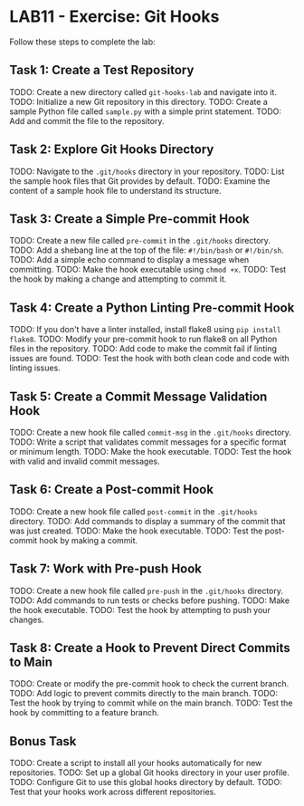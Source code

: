 # LAB11 - Exercise: Git Hooks

Follow these steps to complete the lab:

## Task 1: Create a Test Repository
TODO: Create a new directory called `git-hooks-lab` and navigate into it.
TODO: Initialize a new Git repository in this directory.
TODO: Create a sample Python file called `sample.py` with a simple print statement.
TODO: Add and commit the file to the repository.

## Task 2: Explore Git Hooks Directory
TODO: Navigate to the `.git/hooks` directory in your repository.
TODO: List the sample hook files that Git provides by default.
TODO: Examine the content of a sample hook file to understand its structure.

## Task 3: Create a Simple Pre-commit Hook
TODO: Create a new file called `pre-commit` in the `.git/hooks` directory.
TODO: Add a shebang line at the top of the file: `#!/bin/bash` or `#!/bin/sh`.
TODO: Add a simple echo command to display a message when committing.
TODO: Make the hook executable using `chmod +x`.
TODO: Test the hook by making a change and attempting to commit it.

## Task 4: Create a Python Linting Pre-commit Hook
TODO: If you don't have a linter installed, install flake8 using `pip install flake8`.
TODO: Modify your pre-commit hook to run flake8 on all Python files in the repository.
TODO: Add code to make the commit fail if linting issues are found.
TODO: Test the hook with both clean code and code with linting issues.

## Task 5: Create a Commit Message Validation Hook
TODO: Create a new hook file called `commit-msg` in the `.git/hooks` directory.
TODO: Write a script that validates commit messages for a specific format or minimum length.
TODO: Make the hook executable.
TODO: Test the hook with valid and invalid commit messages.

## Task 6: Create a Post-commit Hook
TODO: Create a new hook file called `post-commit` in the `.git/hooks` directory.
TODO: Add commands to display a summary of the commit that was just created.
TODO: Make the hook executable.
TODO: Test the post-commit hook by making a commit.

## Task 7: Work with Pre-push Hook
TODO: Create a new hook file called `pre-push` in the `.git/hooks` directory.
TODO: Add commands to run tests or checks before pushing.
TODO: Make the hook executable.
TODO: Test the hook by attempting to push your changes.

## Task 8: Create a Hook to Prevent Direct Commits to Main
TODO: Create or modify the pre-commit hook to check the current branch.
TODO: Add logic to prevent commits directly to the main branch.
TODO: Test the hook by trying to commit while on the main branch.
TODO: Test the hook by committing to a feature branch.

## Bonus Task
TODO: Create a script to install all your hooks automatically for new repositories.
TODO: Set up a global Git hooks directory in your user profile.
TODO: Configure Git to use this global hooks directory by default.
TODO: Test that your hooks work across different repositories. 
